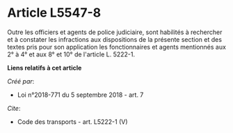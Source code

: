# Article L5547-8

Outre les officiers et agents de police judiciaire, sont habilités à rechercher et à constater les infractions aux
dispositions de la présente section et des textes pris pour son application les fonctionnaires et agents mentionnés aux 2° à
4° et aux 8° et 10° de l'article L. 5222-1.

**Liens relatifs à cet article**

_Créé par_:

  - Loi n°2018-771 du 5 septembre 2018 - art. 7

_Cite_:

  - Code des transports - art. L5222-1 (V)
